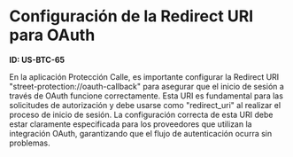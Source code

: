 # Configuración de la Redirect URI para OAuth

**ID: US-BTC-65**

En la aplicación Protección Calle, es importante configurar la Redirect URI "street-protection://oauth-callback" para asegurar que el inicio de sesión a través de OAuth funcione correctamente. Esta URI es fundamental para las solicitudes de autorización y debe usarse como "redirect_uri" al realizar el proceso de inicio de sesión. La configuración correcta de esta URI debe estar claramente especificada para los proveedores que utilizan la integración OAuth, garantizando que el flujo de autenticación ocurra sin problemas.
